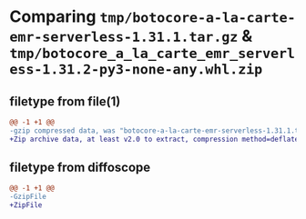 # Comparing `tmp/botocore-a-la-carte-emr-serverless-1.31.1.tar.gz` & `tmp/botocore_a_la_carte_emr_serverless-1.31.2-py3-none-any.whl.zip`

## filetype from file(1)

```diff
@@ -1 +1 @@
-gzip compressed data, was "botocore-a-la-carte-emr-serverless-1.31.1.tar", last modified: Sat Jul  8 01:42:23 2023, max compression
+Zip archive data, at least v2.0 to extract, compression method=deflate
```

## filetype from diffoscope

```diff
@@ -1 +1 @@
-GzipFile
+ZipFile
```

